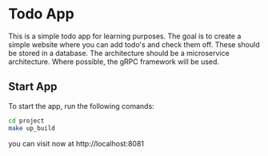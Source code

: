 # Todo App

This is a simple todo app for learning purposes. The goal is to create a simple website where you can add todo's and check them off. These should be stored in a database. The architecture should be a microservice architecture. Where possible, the gRPC framework will be used.

## Start App
To start the app, run the following comands:

```bash
cd project
make up_build
```

you can visit now at http://localhost:8081
